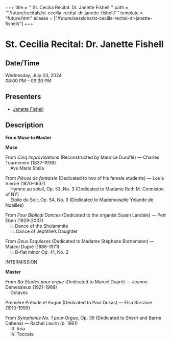 +++
title = '''St. Cecilia Recital: Dr. Janette Fishell'''
path = '''/future/recitals/st-cecilia-recital-dr-janette-fishell/'''
template = "future.html"
aliases = ["/future/sessions/st-cecilia-recital-dr-janette-fishell/"]
+++

<h1>St. Cecilia Recital: Dr. Janette Fishell</h1>

<h2>Date/Time</h2>
<p>Wednesday, July 03, 2024<br>
08:00 PM – 09:30 PM</p>
<h2>Presenters</h2>
<ul>
<li><a href="/future/performers/janette-fishell/">Janette Fishell</a></li>
</ul>
<h2>Description</h2>

<div class="ag87-crtemvc-hsbk"><div class="css-vsf5of"><p class="carina-rte-public-DraftStyleDefault-block"><span style="font-weight: bold;">From Muse to Master</span></p><p class="carina-rte-public-DraftStyleDefault-block"><span style="font-weight: bold;">Muse</span></p><p class="carina-rte-public-DraftStyleDefault-block">From <span style="font-style: italic;">Cinq Improvisations</span> (Reconstructed by Maurice Duruflé) — Charles Tournemire (1837-1939)<br>&nbsp; &nbsp; Ave Maris Stella</p><p class="carina-rte-public-DraftStyleDefault-block">From <span style="font-style: italic;">Pièces de fantaisie</span> (Dedicated to two of his female students) — Louis Vierne (1870-1937)<br>&nbsp; &nbsp; Hymne au soleil, Op. 53, No. 3 (Dedicated to Madame Ruth M. Conniston of NY)<br>&nbsp; &nbsp; Étoile du Soir, Op. 54, No. 3 (Dedicated to Mademoiselle Yolande de Noailles)&nbsp;</p><p class="carina-rte-public-DraftStyleDefault-block">From <span style="font-style: italic;">Four Biblical Dances</span> (Dedicated to the organist Susan Landale) — Petr Eben (1929-2007) <br>&nbsp; &nbsp; ii. Dance of the Shulammite<br>&nbsp; &nbsp; iii. Dance of Jephthe’s Daughter</p><p class="carina-rte-public-DraftStyleDefault-block">From <span style="font-style: italic;">Deux Esquisses</span> (Dedicated to Madame Stéphane Bornemann) — Marcel Dupré (1886-1971)<br>&nbsp; &nbsp; ii. B-flat minor Op. 41, No. 2</p><p class="carina-rte-public-DraftStyleDefault-block">INTERMISSION</p><p class="carina-rte-public-DraftStyleDefault-block"><span style="font-weight: bold;">Master</span></p><p class="carina-rte-public-DraftStyleDefault-block">From <span style="font-style: italic;">Six Études pour orgue</span> (Dedicated to Marcel Dupré) — Jeanne Demessieux (1921-1968)<br>&nbsp; &nbsp; Octaves</p><p class="carina-rte-public-DraftStyleDefault-block">Première Prélude et Fugue (Dedicated to Paul Dukas) — Elsa Barraine (1910-1999)</p><p class="carina-rte-public-DraftStyleDefault-block">From <span style="font-style: italic;">Symphonie No. 1 pour Orgue</span>, Op. 36 (Dedicated to Sherri and Barrie Cabena) — Rachel Laurin (b. 1961)<br>&nbsp; &nbsp; III. Aria<br>&nbsp; &nbsp; IV. Toccata</p></div></div>


